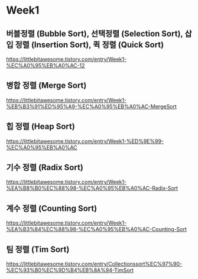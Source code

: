 Week1
==========
## 버블정렬 (Bubble Sort), 선택정렬 (Selection Sort), 삽입 정렬 (Insertion Sort), 퀵 정렬 (Quick Sort)
<https://littlebitawesome.tistory.com/entry/Week1-%EC%A0%95%EB%A0%AC-12>

## 병합 정렬 (Merge Sort)
<https://littlebitawesome.tistory.com/entry/Week1-%EB%B3%91%ED%95%A9-%EC%A0%95%EB%A0%AC-MergeSort>

## 힙 정렬 (Heap Sort)
<https://littlebitawesome.tistory.com/entry/Week1-%ED%9E%99-%EC%A0%95%EB%A0%AC>

## 기수 정렬 (Radix Sort)
<https://littlebitawesome.tistory.com/entry/Week1-%EA%B8%B0%EC%88%98-%EC%A0%95%EB%A0%AC-Radix-Sort>

## 계수 정렬 (Counting Sort)
<https://littlebitawesome.tistory.com/entry/Week1-%EA%B3%84%EC%88%98-%EC%A0%95%EB%A0%AC-Counting-Sort>

## 팀 정렬 (Tim Sort)
<https://littlebitawesome.tistory.com/entry/Collectionssort%EC%97%90-%EC%93%B0%EC%9D%B4%EB%8A%94-TimSort>
